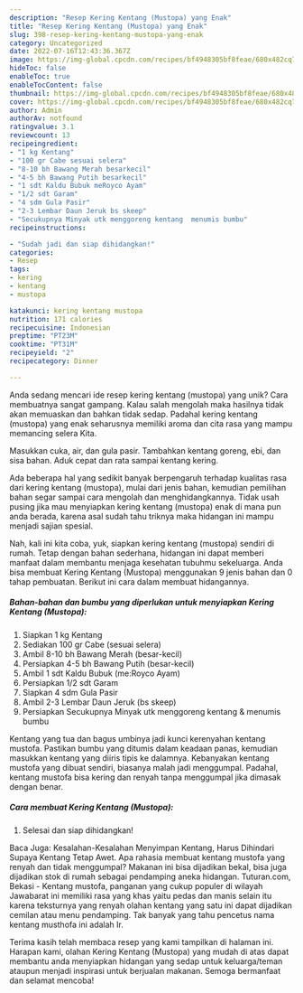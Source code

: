 ```yaml
---
description: "Resep Kering Kentang (Mustopa) yang Enak"
title: "Resep Kering Kentang (Mustopa) yang Enak"
slug: 398-resep-kering-kentang-mustopa-yang-enak
category: Uncategorized
date: 2022-07-16T12:43:36.367Z
image: https://img-global.cpcdn.com/recipes/bf4948305bf8feae/680x482cq70/kering-kentang-mustopa-foto-resep-utama.jpg
hideToc: false
enableToc: true
enableTocContent: false
thumbnail: https://img-global.cpcdn.com/recipes/bf4948305bf8feae/680x482cq70/kering-kentang-mustopa-foto-resep-utama.jpg
cover: https://img-global.cpcdn.com/recipes/bf4948305bf8feae/680x482cq70/kering-kentang-mustopa-foto-resep-utama.jpg
author: Admin
authorAv: notfound
ratingvalue: 3.1
reviewcount: 13
recipeingredient:
- "1 kg Kentang"
- "100 gr Cabe sesuai selera"
- "8-10 bh Bawang Merah besarkecil"
- "4-5 bh Bawang Putih besarkecil"
- "1 sdt Kaldu Bubuk meRoyco Ayam"
- "1/2 sdt Garam"
- "4 sdm Gula Pasir"
- "2-3 Lembar Daun Jeruk bs skeep"
- "Secukupnya Minyak utk menggoreng kentang  menumis bumbu"
recipeinstructions:

- "Sudah jadi dan siap dihidangkan!"
categories:
- Resep
tags:
- kering
- kentang
- mustopa

katakunci: kering kentang mustopa 
nutrition: 171 calories
recipecuisine: Indonesian
preptime: "PT23M"
cooktime: "PT31M"
recipeyield: "2"
recipecategory: Dinner

---
```





Anda sedang mencari ide resep kering kentang (mustopa) yang unik? Cara membuatnya sangat gampang. Kalau salah mengolah maka hasilnya tidak akan memuaskan dan bahkan tidak sedap. Padahal kering kentang (mustopa) yang enak seharusnya memiliki aroma dan cita rasa yang mampu memancing selera Kita.





Masukkan cuka, air, dan gula pasir. Tambahkan kentang goreng, ebi, dan sisa bahan. Aduk cepat dan rata sampai kentang kering.

Ada beberapa hal yang sedikit banyak berpengaruh terhadap kualitas rasa dari kering kentang (mustopa), mulai dari jenis bahan, kemudian pemilihan bahan segar sampai cara mengolah dan menghidangkannya. Tidak usah pusing jika mau menyiapkan kering kentang (mustopa) enak di mana pun anda berada, karena asal sudah tahu triknya maka hidangan ini mampu menjadi sajian spesial.






Nah, kali ini kita coba, yuk, siapkan kering kentang (mustopa) sendiri di rumah. Tetap dengan bahan sederhana, hidangan ini dapat memberi manfaat dalam membantu menjaga kesehatan tubuhmu sekeluarga. Anda bisa membuat Kering Kentang (Mustopa) menggunakan 9 jenis bahan dan 0 tahap pembuatan. Berikut ini cara dalam membuat hidangannya.

<!--inarticleads1-->

##### Bahan-bahan dan bumbu yang diperlukan untuk menyiapkan Kering Kentang (Mustopa):

1. Siapkan 1 kg Kentang
1. Sediakan 100 gr Cabe (sesuai selera)
1. Ambil 8-10 bh Bawang Merah (besar-kecil)
1. Persiapkan 4-5 bh Bawang Putih (besar-kecil)
1. Ambil 1 sdt Kaldu Bubuk (me:Royco Ayam)
1. Persiapkan 1/2 sdt Garam
1. Siapkan 4 sdm Gula Pasir
1. Ambil 2-3 Lembar Daun Jeruk (bs skeep)
1. Persiapkan Secukupnya Minyak utk menggoreng kentang &amp; menumis bumbu


Kentang yang tua dan bagus umbinya jadi kunci kerenyahan kentang mustofa. Pastikan bumbu yang ditumis dalam keadaan panas, kemudian masukkan kentang yang diiris tipis ke dalamnya. Kebanyakan kentang mustofa yang dibuat sendiri, biasanya malah jadi menggumpal. Padahal, kentang mustofa bisa kering dan renyah tanpa menggumpal jika dimasak dengan benar. 

<!--inarticleads2-->

##### Cara membuat Kering Kentang (Mustopa):


1. Selesai dan siap dihidangkan!

Baca Juga: Kesalahan-Kesalahan Menyimpan Kentang, Harus Dihindari Supaya Kentang Tetap Awet. Apa rahasia membuat kentang mustofa yang renyah dan tidak menggumpal? Makanan ini bisa dijadikan bekal, bisa juga dijadikan stok di rumah sebagai pendamping aneka hidangan. Tuturan.com, Bekasi - Kentang mustofa, panganan yang cukup populer di wilayah Jawabarat ini memiliki rasa yang khas yaitu pedas dan manis selain itu karena teksturnya yang renyah olahan kentang yang satu ini dapat dijadikan cemilan atau menu pendamping. Tak banyak yang tahu pencetus nama kentang musthofa ini adalah Ir. 

Terima kasih telah membaca resep yang kami tampilkan di halaman ini. Harapan kami, olahan Kering Kentang (Mustopa) yang mudah di atas dapat membantu anda menyiapkan hidangan yang sedap untuk keluarga/teman ataupun menjadi inspirasi untuk berjualan makanan. Semoga bermanfaat dan selamat mencoba!
